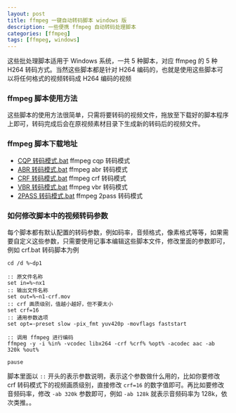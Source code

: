 ```yaml
---
layout: post
title: ffmpeg 一键自动转码脚本 windows 版
description: 一些便携 ffmpeg 自动转码处理脚本
categories: [ffmpeg]
tags: [ffmpeg, windows]
---
```



这些批处理脚本适用于 Windows 系统，一共 5 种脚本，对应 ffmpeg 的 5 种 H264 转码方式。当然这些脚本都是针对 H264 编码的，也就是使用这些脚本可以将任何格式的视频转码成 H264 编码的视频

### ffmpeg 脚本使用方法
这些脚本的使用方法很简单，只需将要转码的视频文件，拖放至下载好的脚本程序上即可，转码完成后会在原视频素材目录下生成新的转码后的视频文件。

### ffmpeg 脚本下载地址

- [CQP 转码模式.bat](/script/cqp.bat) ffmpeg cqp 转码模式
- [ABR 转码模式.bat](/script/abr.bat) ffmpeg abr 转码模式
- [CRF 转码模式.bat](/script/crf.bat) ffmpeg crf 转码模式
- [VBR 转码模式.bat](/script/vbr.bat) ffmpeg vbr 转码模式
- [2PASS 转码模式.bat](/script/2pass.bat) ffmpeg 2pass 转码模式

### 如何修改脚本中的视频转码参数

每个脚本都有默认配置的转码参数，例如码率，音频格式，像素格式等等，如果需要自定义这些参数，只需要使用记事本编辑这些脚本文件，修改里面的参数即可，例如 crf.bat 转码脚本为例

    cd /d %~dp1
    
    :: 原文件名称
    set in=%~nx1
    :: 输出文件名称
    set out=%~n1-crf.mov
    :: crf 画质级别，值越小越好，但不要太小
    set crf=16
    :: 通用参数选项
    set opt=-preset slow -pix_fmt yuv420p -movflags faststart
    
    :: 调用 ffmpeg 进行编码
    ffmpeg -y -i %in% -vcodec libx264 -crf %crf% %opt% -acodec aac -ab 320k %out%
    
    pause

脚本里面以 `::` 开头的表示参数说明，表示这个参数做什么用的，比如你要修改 crf 转码模式下的视频画质级别，直接修改 `crf=16` 的数字值即可。再比如要修改音频码率，修改 `-ab 320k` 参数即可，例如 `-ab 128k` 就表示音频码率为 128k，依次类推。。

